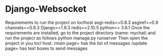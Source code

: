 # Django-Websocket
Requirements to run the project on loclhost
asgi-redis==0.8.3 asgiref==0.9 channels==0.9.3 Django==1.9.3 redis==2.10.5 python== 3.6.1
Once the requirements are installed, go to the project directory (name: mychat) and run the project as follows
python manage.py runserver
Then open the project in you locl host: /main page= has the list of messages /update page= has text boxes to send messages
